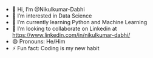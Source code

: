- 👋 Hi, I’m @Nikulkumar-Dabhi
- 👀 I’m interested in Data Science
- 🌱 I’m currently learning Python and Machine Learning
- 💞️ I’m looking to collaborate on Linkedin at https://www.linkedin.com/in/nikulkumar-dabhi/
- 😄 Pronouns: He/Him
- ⚡ Fun fact: Coding is my new habit

